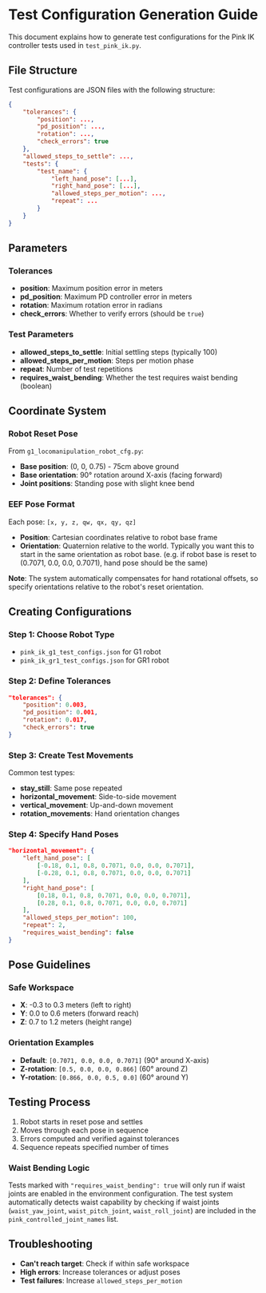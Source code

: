 # Test Configuration Generation Guide

This document explains how to generate test configurations for the Pink IK controller tests used in `test_pink_ik.py`.

## File Structure

Test configurations are JSON files with the following structure:

```json
{
    "tolerances": {
        "position": ...,
        "pd_position": ...,
        "rotation": ...,
        "check_errors": true
    },
    "allowed_steps_to_settle": ...,
    "tests": {
        "test_name": {
            "left_hand_pose": [...],
            "right_hand_pose": [...],
            "allowed_steps_per_motion": ...,
            "repeat": ...
        }
    }
}
```

## Parameters

### Tolerances
- **position**: Maximum position error in meters
- **pd_position**: Maximum PD controller error in meters
- **rotation**: Maximum rotation error in radians
- **check_errors**: Whether to verify errors (should be `true`)

### Test Parameters
- **allowed_steps_to_settle**: Initial settling steps (typically 100)
- **allowed_steps_per_motion**: Steps per motion phase
- **repeat**: Number of test repetitions
- **requires_waist_bending**: Whether the test requires waist bending (boolean)

## Coordinate System

### Robot Reset Pose
From `g1_locomanipulation_robot_cfg.py`:
- **Base position**: (0, 0, 0.75) - 75cm above ground
- **Base orientation**: 90° rotation around X-axis (facing forward)
- **Joint positions**: Standing pose with slight knee bend

### EEF Pose Format
Each pose: `[x, y, z, qw, qx, qy, qz]`
- **Position**: Cartesian coordinates relative to robot base frame
- **Orientation**: Quaternion relative to the world. Typically you want this to start in the same orientation as robot base. (e.g. if robot base is reset to (0.7071, 0.0, 0.0, 0.7071), hand pose should be the same)

**Note**: The system automatically compensates for hand rotational offsets, so specify orientations relative to the robot's reset orientation.

## Creating Configurations

### Step 1: Choose Robot Type
- `pink_ik_g1_test_configs.json` for G1 robot
- `pink_ik_gr1_test_configs.json` for GR1 robot

### Step 2: Define Tolerances
```json
"tolerances": {
    "position": 0.003,
    "pd_position": 0.001,
    "rotation": 0.017,
    "check_errors": true
}
```

### Step 3: Create Test Movements
Common test types:
- **stay_still**: Same pose repeated
- **horizontal_movement**: Side-to-side movement
- **vertical_movement**: Up-and-down movement
- **rotation_movements**: Hand orientation changes

### Step 4: Specify Hand Poses
```json
"horizontal_movement": {
    "left_hand_pose": [
        [-0.18, 0.1, 0.8, 0.7071, 0.0, 0.0, 0.7071],
        [-0.28, 0.1, 0.8, 0.7071, 0.0, 0.0, 0.7071]
    ],
    "right_hand_pose": [
        [0.18, 0.1, 0.8, 0.7071, 0.0, 0.0, 0.7071],
        [0.28, 0.1, 0.8, 0.7071, 0.0, 0.0, 0.7071]
    ],
    "allowed_steps_per_motion": 100,
    "repeat": 2,
    "requires_waist_bending": false
}
```

## Pose Guidelines

### Safe Workspace
- **X**: -0.3 to 0.3 meters (left to right)
- **Y**: 0.0 to 0.6 meters (forward reach)
- **Z**: 0.7 to 1.2 meters (height range)

### Orientation Examples
- **Default**: `[0.7071, 0.0, 0.0, 0.7071]` (90° around X-axis)
- **Z-rotation**: `[0.5, 0.0, 0.0, 0.866]` (60° around Z)
- **Y-rotation**: `[0.866, 0.0, 0.5, 0.0]` (60° around Y)

## Testing Process

1. Robot starts in reset pose and settles
2. Moves through each pose in sequence
3. Errors computed and verified against tolerances
4. Sequence repeats specified number of times

### Waist Bending Logic
Tests marked with `"requires_waist_bending": true` will only run if waist joints are enabled in the environment configuration. The test system automatically detects waist capability by checking if waist joints (`waist_yaw_joint`, `waist_pitch_joint`, `waist_roll_joint`) are included in the `pink_controlled_joint_names` list.

## Troubleshooting

- **Can't reach target**: Check if within safe workspace
- **High errors**: Increase tolerances or adjust poses
- **Test failures**: Increase `allowed_steps_per_motion`
